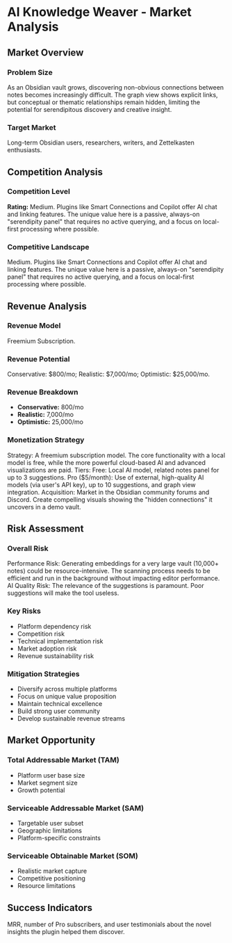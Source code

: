 # AI Knowledge Weaver - Market Analysis

## Market Overview

### Problem Size
As an Obsidian vault grows, discovering non-obvious connections between notes becomes increasingly difficult. The graph view shows explicit links, but conceptual or thematic relationships remain hidden, limiting the potential for serendipitous discovery and creative insight.

### Target Market
Long-term Obsidian users, researchers, writers, and Zettelkasten enthusiasts.

## Competition Analysis

### Competition Level
**Rating:** Medium. Plugins like Smart Connections and Copilot offer AI chat and linking features. The unique value here is a passive, always-on "serendipity panel" that requires no active querying, and a focus on local-first processing where possible.

### Competitive Landscape
Medium. Plugins like Smart Connections and Copilot offer AI chat and linking features. The unique value here is a passive, always-on "serendipity panel" that requires no active querying, and a focus on local-first processing where possible.

## Revenue Analysis

### Revenue Model
Freemium Subscription.

### Revenue Potential
Conservative: $800/mo; Realistic: $7,000/mo; Optimistic: $25,000/mo.

### Revenue Breakdown
- **Conservative:** 800/mo
- **Realistic:** 7,000/mo
- **Optimistic:** 25,000/mo

### Monetization Strategy
Strategy: A freemium subscription model. The core functionality with a local model is free, while the more powerful cloud-based AI and advanced visualizations are paid. Tiers: Free: Local AI model, related notes panel for up to 3 suggestions. Pro ($5/month): Use of external, high-quality AI models (via user's API key), up to 10 suggestions, and graph view integration. Acquisition: Market in the Obsidian community forums and Discord. Create compelling visuals showing the "hidden connections" it uncovers in a demo vault.

## Risk Assessment

### Overall Risk
Performance Risk: Generating embeddings for a very large vault (10,000+ notes) could be resource-intensive. The scanning process needs to be efficient and run in the background without impacting editor performance. AI Quality Risk: The relevance of the suggestions is paramount. Poor suggestions will make the tool useless.

### Key Risks
- Platform dependency risk
- Competition risk
- Technical implementation risk
- Market adoption risk
- Revenue sustainability risk

### Mitigation Strategies
- Diversify across multiple platforms
- Focus on unique value proposition
- Maintain technical excellence
- Build strong user community
- Develop sustainable revenue streams

## Market Opportunity

### Total Addressable Market (TAM)
- Platform user base size
- Market segment size
- Growth potential

### Serviceable Addressable Market (SAM)
- Targetable user subset
- Geographic limitations
- Platform-specific constraints

### Serviceable Obtainable Market (SOM)
- Realistic market capture
- Competitive positioning
- Resource limitations

## Success Indicators
MRR, number of Pro subscribers, and user testimonials about the novel insights the plugin helped them discover.
